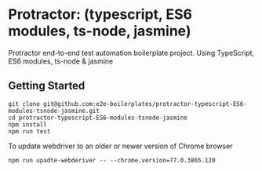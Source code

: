 # Protractor: (typescript, ES6 modules, ts-node, jasmine)
Protractor end-to-end test automation boilerplate project. Using TypeScript, ES6 modules, ts-node &amp; jasmine

## Getting Started 

    git clone git@github.com:e2e-boilerplates/protractor-typescript-ES6-modules-tsnode-jasmine.git
    cd protractor-typescript-ES6-modules-tsnode-jasmine
    npm install
    npm run test
    
To update webdriver to an older or newer version of Chrome browser
    
    npm run upadte-webderiver -- --chrome.version=77.0.3865.120
